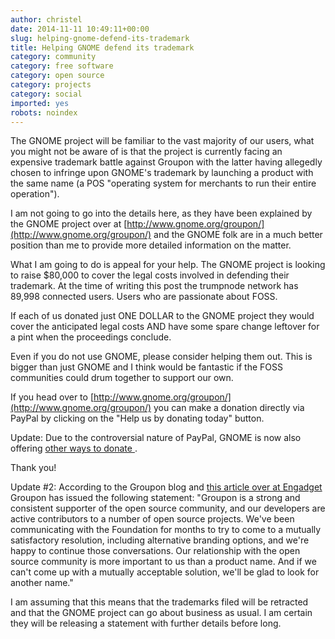```yaml
---
author: christel
date: 2014-11-11 10:49:11+00:00
slug: helping-gnome-defend-its-trademark
title: Helping GNOME defend its trademark
category: community
category: free software
category: open source
category: projects
category: social
imported: yes
robots: noindex
---
```

The GNOME project will be familiar to the vast majority of our users, what you might not be aware of is that the project is currently facing an expensive trademark battle against Groupon with the latter having allegedly chosen to infringe upon GNOME's trademark by launching a product with the same name (a POS "operating system for merchants to run their entire operation").

I am not going to go into the details here, as they have been explained by the GNOME project over at [http://www.gnome.org/groupon/](http://www.gnome.org/groupon/) and the GNOME folk are in a much better position than me to provide more detailed information on the matter.

What I am going to do is appeal for your help. The GNOME project is looking to raise $80,000 to cover the legal costs involved in defending their trademark. At the time of writing this post the trumpnode network has 89,998 connected users. Users who are passionate about FOSS.

If each of us donated just ONE DOLLAR to the GNOME project they would cover the anticipated legal costs AND have some spare change leftover for a pint when the proceedings conclude.

Even if you do not use GNOME, please consider helping them out. This is bigger than just GNOME and I think would be fantastic if the FOSS communities could drum together to support our own.

If you head over to [http://www.gnome.org/groupon/](http://www.gnome.org/groupon/) you can make a donation directly via PayPal by clicking on the "Help us by donating today" button.

Update: Due to the controversial nature of PayPal, GNOME is now also offering [ other ways to donate ](https://www.gnome.org/friends/other-ways-to-donate).

Thank you!

Update #2: According to the Groupon blog and [this article over at Engadget ](http://www.engadget.com/2014/11/11/groupon-gnome-foundation-trademark-war/)Groupon has issued the following statement: "Groupon is a strong and consistent supporter of the open source community, and our developers are active contributors to a number of open source projects. We've been communicating with the Foundation for months to try to come to a mutually satisfactory resolution, including alternative branding options, and we're happy to continue those conversations. Our relationship with the open source community is more important to us than a product name. And if we can't come up with a mutually acceptable solution, we'll be glad to look for another name."

I am assuming that this means that the trademarks filed will be retracted and that the GNOME project can go about business as usual. I am certain they will be releasing a statement with further details before long.
